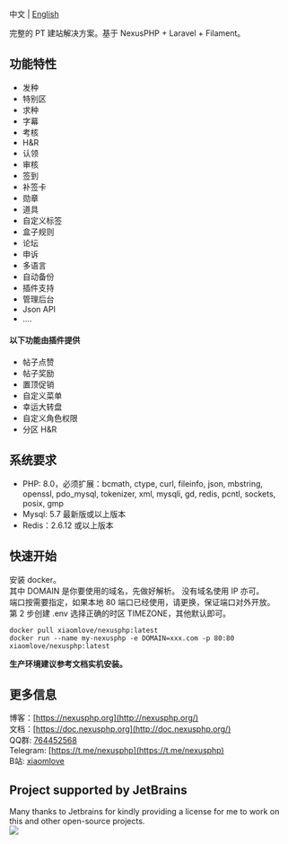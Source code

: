 中文 | [English](/README-EN.md)

完整的 PT 建站解决方案。基于 NexusPHP + Laravel + Filament。

## 功能特性
- 发种
- 特别区  
- 求种
- 字幕
- 考核
- H&R
- 认领
- 审核  
- 签到
- 补签卡  
- 勋章
- 道具 
- 自定义标签
- 盒子规则  
- 论坛 
- 申诉  
- 多语言
- 自动备份
- 插件支持  
- 管理后台  
- Json API
- ....

#### 以下功能由插件提供
- 帖子点赞
- 帖子奖励
- 置顶促销
- 自定义菜单
- 幸运大转盘
- 自定义角色权限
- 分区 H&R

## 系统要求
- PHP: 8.0，必须扩展：bcmath, ctype, curl, fileinfo, json, mbstring, openssl, pdo_mysql, tokenizer, xml, mysqli, gd, redis, pcntl, sockets, posix, gmp
- Mysql: 5.7 最新版或以上版本
- Redis：2.6.12 或以上版本

## 快速开始
安装 docker。  
其中 DOMAIN 是你要使用的域名，先做好解析。 没有域名使用 IP 亦可。   
端口按需要指定，如果本地 80 端口已经使用，请更换，保证端口对外开放。  
第 2 步创建 .env 选择正确的时区 TIMEZONE，其他默认即可。
```
docker pull xiaomlove/nexusphp:latest
docker run --name my-nexusphp -e DOMAIN=xxx.com -p 80:80 xiaomlove/nexusphp:latest
```
**生产环境建议参考文档实机安装。**
## 更多信息
博客：[https://nexusphp.org](http://nexusphp.org/)  
文档：[https://doc.nexusphp.org](http://doc.nexusphp.org/)  
QQ群: [764452568](https://jq.qq.com/?_wv=1027&k=IbltZcIx)  
Telegram: [https://t.me/nexusphp](https://t.me/nexusphp)  
B站: [xiaomlove](https://space.bilibili.com/1319303059)  

## Project supported by JetBrains
Many thanks to Jetbrains for kindly providing a license for me to work on this and other open-source projects.  
[![](https://resources.jetbrains.com/storage/products/company/brand/logos/jb_beam.svg)](https://www.jetbrains.com/?from=https://github.com/xiaomlove/nexusphp)
